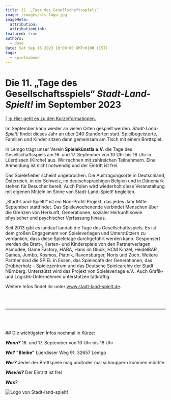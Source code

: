 ```yaml
---
title: 11. „Tage des Gesellschaftsspiels“
image: /images/sls_logo.jpg
imageMeta:
  attribution:
  attributionLink:
featured: true
authors:
  - dose
date: Sat Sep 16 2023 10:00:00 GMT+0100 (IST)
tags:
  - spieleabend
---
```


# Die 11. „Tage des Gesellschaftsspiels“ *Stadt-Land-Spielt!* im September 2023

| <a href="#tldr">**→** Hier geht es zu den Kurzinformationen.</a>

Im September kann wieder an vielen Orten gespielt werden. *Stadt-Land-Spielt!* findet dieses Jahr an über 240 Standorten statt. Spielbegeisterte, Familien und Kinder sitzen dann gemeinsam am Tisch mit einem Brettspiel.

In Lemgo trägt unser Verein **Spielekünstla e.V.** die Tage des Gesellschaftsspiels am 16. und 17. September von 10 Uhr bis 18 Uhr in Lüerdissen (Kirche) aus. Wir rechnen mit zahlreichen Teilnehmern. Eine Anmeldung ist nicht notwendig und der Eintritt ist frei.

Das Spielefieber scheint ungebrochen. Die Austragungsorte in Deutschland, Österreich, in der Schweiz, im deutschsprachigen Belgien und in Dänemark stehen für Besucher bereit. Auch Polen wird wiederholt diese Veranstaltung mit eigenen Mitteln im Sinne von Stadt-Land-Spielt! begleiten.

„Stadt-Land-Spielt!“ ist ein Non-Profit-Projekt, das jedes Jahr Mitte September stattfindet. Das Spielewochenende verbindet Menschen über die Grenzen von Herkunft, Generationen, sozialer Herkunft sowie physischer und psychischer Verfassung hinaus.

Seit 2013 gibt es landauf landab die Tage des Gesellschaftsspiels. Es ist dem großen Engagement von Spieleverlagen und Unterstützern zu verdanken, dass diese Spieletage durchgeführt werden kann. Gesponsert werden die Brett-, Karten- und Kinderspiele von den Partnerverlagen Asmodee, Game Factory, HABA, Hans im Glück, HCM Kinzel, HeidelBÄR Games, Jumbo, Kosmos, Piatnik, Ravensburger, Noris und Zoch. Weitere Partner sind die SPIEL in Essen, das Spielecafé der Generationen, das Drübberholz – Spielezentrum und das Deutsche Spielearchiv der Stadt Nürnberg. Unterstützt wird das Projekt von Spieleverlage e.V.. Auch Grafik- und Logistik-Unternehmen unterstützen tatkräftig.

Weitere Infos findet ihr unter <a href="www.stadt-land-spielt.de">www.stadt-land-spielt.de</a>.

<br>
<br>
<hr id="tldr">
<br>
<br>
<br>
## Die wichtigsten Infos nochmal in Kürze:

***Wann?*** 16. und 17. September von 10 Uhr bis 18 Uhr

***Wo?*** __"Bleibe"__ Lüerdisser Weg 91, 32657 Lemgo

***Wer?*** Jeder der Brettspiele mag und/oder mal schnuppern kommen möchte

***Wieviel?*** Der Eintritt ist frei

***Was?***

![Logo von Stadt-land-spielt!](/images/sls_logo_small.png)
